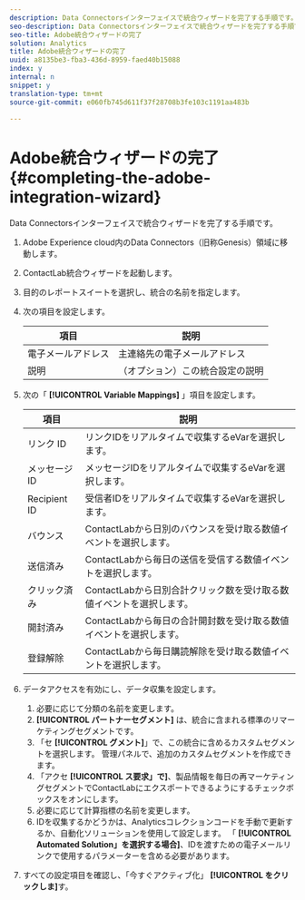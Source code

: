 ```yaml
---
description: Data Connectorsインターフェイスで統合ウィザードを完了する手順です。
seo-description: Data Connectorsインターフェイスで統合ウィザードを完了する手順です。
seo-title: Adobe統合ウィザードの完了
solution: Analytics
title: Adobe統合ウィザードの完了
uuid: a8135be3-fba3-436d-8959-faed40b15088
index: y
internal: n
snippet: y
translation-type: tm+mt
source-git-commit: e060fb745d611f37f28708b3fe103c1191aa483b

---
```



# Adobe統合ウィザードの完了{#completing-the-adobe-integration-wizard}

Data Connectorsインターフェイスで統合ウィザードを完了する手順です。

1. Adobe Experience cloud内のData Connectors（旧称Genesis）領域に移動します。
1. ContactLab統合ウィザードを起動します。
1. 目的のレポートスイートを選択し、統合の名前を指定します。
1. 次の項目を設定します。

   | 項目 | 説明 |
   |---|---|
   | 電子メールアドレス | 主連絡先の電子メールアドレス |
   | 説明 | （オプション）この統合設定の説明 |

1. 次の「 **[!UICONTROL Variable Mappings]** 」項目を設定します。

   | 項目 | 説明 |
   |---|---|
   | リンク ID | リンクIDをリアルタイムで収集するeVarを選択します。 |
   | メッセージID | メッセージIDをリアルタイムで収集するeVarを選択します。 |
   | Recipient ID | 受信者IDをリアルタイムで収集するeVarを選択します。 |
   | バウンス | ContactLabから日別のバウンスを受け取る数値イベントを選択します。 |
   | 送信済み | ContactLabから毎日の送信を受信する数値イベントを選択します。 |
   | クリック済み | ContactLabから日別合計クリック数を受け取る数値イベントを選択します。 |
   | 開封済み | ContactLabから毎日の合計開封数を受け取る数値イベントを選択します。 |
   | 登録解除 | ContactLabから毎日購読解除を受け取る数値イベントを選択します。 |

1. データアクセスを有効にし、データ収集を設定します。
   1. 必要に応じて分類の名前を変更します。
   1. **[!UICONTROL パートナーセグメント]** は、統合に含まれる標準のリマーケティングセグメントです。
   1. 「セ **[!UICONTROL グメント]**」で、この統合に含めるカスタムセグメントを選択します。 管理パネルで、追加のカスタムセグメントを作成できます。
   1. 「アクセ **[!UICONTROL ス要求」で]**、製品情報を毎日の再マーケティングセグメントでContactLabにエクスポートできるようにするチェックボックスをオンにします。
   1. 必要に応じて計算指標の名前を変更します。
   1. IDを収集するかどうかは、Analyticsコレクションコードを手動で更新するか、自動化ソリューションを使用して設定します。 「 **[!UICONTROL Automated Solution」を選択する場合]**、IDを渡すための電子メールリンクで使用するパラメーターを含める必要があります。
1. すべての設定項目を確認し、「今すぐアクティブ化」 **[!UICONTROL をクリックしま]**&#x200B;す。
